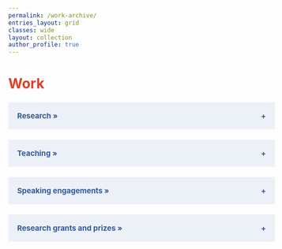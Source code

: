 ```yaml
---
permalink: /work-archive/
entries_layout: grid
classes: wide
layout: collection
author_profile: true
---
```


<script>
  document.addEventListener("DOMContentLoaded", function() {
      var coll = document.getElementsByClassName("collapsible");
      for (var i = 0; i < coll.length; i++) {
          coll[i].addEventListener("click", function() {
              this.classList.toggle("active");
              var content = this.nextElementSibling;
              if (content.style.display === "none") {
                  content.style.display = "block";
              } else {
                  content.style.display = "none";
              }
          });
      }
  });
</script>

<style>
  .collapsible {
  background-color: #ecf1f8;
  color: #345995 !important;
  cursor: pointer;
  padding: 18px;
  width: 100%;
  border: none;
  text-align: left;
  outline: none;
  font-size: 15px;
  transition: background-color 0.3s; 
  }

  .collapsible:after {
    content: '\002B';
    font-weight: bold;
    float: right;
    margin-left: 5px;
  }

  .active:after {
    content: "\2212";
  }

  a.footnote {
      text-decoration: none;
      color: #933f7a; /* Change color as needed */
      vertical-align: super;
      font-size: smaller;
  }
  
  /* Basic styling for the flex container */
  .event-item {
    display: flex;
    justify-content: space-between;
    align-items: flex-start;
    flex-wrap: wrap;
    padding: 0px 0;
  }

  /* Styling for the text content in the left */
  .event-description {
    flex: 1;
    font-weight: bold;
    color: #333;
  }

  /* Styling for the event name (not bold) */
  .event-name {
    font-weight: normal;
    color: #333;
  }

  /* Styling for the date on the right */
  .event-date {
    flex-shrink: 0;
    font-style: italic;
    color: #777;
    margin-left: 10px;
  }

  @media (max-width: 768px) {
    body {
      font-size: 13px;
    }
    ul {
      list-style-type: none;
      padding: 0;
      margin: 0;
    }

    hr {
      margin-top: 25px;
      margin-bottom: 25px;
    }

    ul.events li{
      margin-bottom: 20px;
      overflow-wrap: break-word;
      word-wrap: break-word;
    }
    .event-item {
      flex-direction: column;
      align-items: flex-start;
    }
    .event-date {
      margin-left: 0;
      margin-top: 5px;
    }
}
.titles {
    color: #555; /* Dark grey for subtle emphasis */
}
</style>

<h1 style="color:#DD4124;">Work</h1>
<!-- <b>Artificial Intelligence &middot; Cognitive Neuroscience &middot; Generative Modeling &middot; Neural Coding</b><br> -->

<h2 class="collapsible" style="color: #5B5EA6; cursor: pointer;">Research »</h2>
<ul style="display:none;">
    <li style="list-style-type: square">
        <b>Dado, T.</b>, Le, L., van Gerven, M., Güçlütürk, Y., & Güçlü, U. (2025). <a href="https://www.biorxiv.org/content/10.1101/2024.06.04.596589v2">PAM: Predictive attention mechanism for neural decoding of visual perception.</a> bioRxiv, 2025-02.
    </li> 
    <li style="list-style-type: square">
        Le, L., Kimman, N., <b>Dado, T.</b>, Seeliger, K., Papale, P., Lozano, A., Roelfsema, P., van Gerven, M., Güçlütürk, Y. and Güçlü, U. (2025). <a href="https://arxiv.org/pdf/2501.03741">Neural encoding with affine feature response transforms.</a> arXiv preprint arXiv:2501.03741.
    </li> 
    <li style="list-style-type: square">
        Le, L., <b>Dado, T.</b>, Seeliger, K., Papale, P., Lozano, A., Roelfsema, P., Güçlütürk, Y., van Gerven, M. and Güçlü, U. (2025). <a href="https://arxiv.org/pdf/2501.03051">Inverse receptive field attention for naturalistic image reconstruction from the brain.</a> arXiv preprint arXiv:2501.03051.
    </li> 
    <li style="list-style-type: square">
        Le, L., Papale, P., Seeliger, K., Lozano, A., <b>Dado, T.</b>, Wang, F., Roelfsema, P.R., van Gerven, M., Güçlütürk, Y. and Güçlü, U. (2024). <a href="https://openreview.net/pdf?id=OWwdlxwnFN">MonkeySee: Space-time-resolved reconstructions of natural images from macaque multi-unit activity.</a> In The Thirty-eighth Annual Conference on Neural Information Processing Systems.
    </li> 
    <li style="list-style-type: square">
        <b>Dado, T.</b>, & Güçlü, U. (2024). <a href="/work/dicoding">Get more from less: Differential neural decoding for effective reconstruction of perceived naturalistic stimuli from noisy and scarce neural data.</a> In Proceedings of the Annual Meeting of the Cognitive Science Society (Vol. 46).
    </li> 
    <li style="list-style-type: square">
        <b>Dado, T.</b>, Papale, P., Lozano, A., Le, L., Wang, F., van Gerven, M., ... & Güçlü, U. (2024). <a href="/work/brain2gan">Brain2GAN: Feature-disentangled neural encoding and decoding of visual perception in the primate brain.</a> PLoS Computational Biology, 20(5), e1012058.
    </li> 
    <li style="list-style-type: square">
        <b>Dado, T.</b>, Papale, P., Lozano, A., Le, L., van Gerven, M., Roelfsema, P., Güçlütürk, Y., & Güçlü, U. (2023). <a href="https://2023.ccneuro.org/proceedings/0000813.pdf?s=W&pn=1495">Feature-disentangled reconstruction of perception from multi-unit recording.</a> In Conference on Cognitive Computational Neuroscience.
    </li>
    <li style="list-style-type: square">
        Le, L., Papale, P., Lozano, A., <b>Dado, T.</b>, Wang, F., van Gerven, M., Roelfsema, P., Güçlütürk, Y., & Güçlü, U. (2023). <a href="https://2023.ccneuro.org/proceedings/0001032.pdf?s=W&pn=1564">End-to-end reconstruction of natural images from multi-unit recordings with Brain2Pix.</a> In Conference on Cognitive Computational Neuroscience. 
    </li>
    <li style="list-style-type: square">
        <b>Dado, T.</b>, Güçlütürk, Y., Ambrogioni, L., Ras, G., Bosch, S., van Gerven, M., & Güçlü, U. (2022). <a href="/work/hyper">Hyperrealistic neural decoding for reconstructing faces from fMRI activations via the GAN latent space.</a> Scientific Reports, 12(1), 141.
    </li>
    <li style="list-style-type: square">
        <b>Dado, T.</b>, Güçlütürk, Y., Ambrogioni, L., Ras, G., Bosch, S., van Gerven, M., & Güçlü, U. (2021). <a href="/assets/files/hyper21.pdf">Hyperrealistic neural decoding of faces.</a> International IEEE EMBS Conference on Neural Engineering.
    </li>
    <li style="list-style-type: square">
        Güçlü, U. & <b>Dado, T.</b> (2021). <a href="/assets/files/afrt21.pdf">Affine feature response transforms.</a> International IEEE EMBS Conference on Neural Engineering.
    </li>
</ul>


<h2 class="collapsible" style="color: #5B5EA6; cursor: pointer;">Teaching »</h2>
<ul style="display:none;">
    <li class="event-item">
        <span class="event-description"><b>Guest lecturer</b> &nbsp; <a href="https://www.ru.nl/courseguides/socsci/courses-osiris/ai/sow-mki73-ai-neurotechnology/" class="event-name">Artificial intelligence for neurotechnology</a></span>
        <span class="event-date"><i>2021 to 2025</i></span>
    </li>
    <li class="event-item">
        <span class="event-description"><b>Tutorial creator</b> &nbsp; <a href="https://summerschool.uva.nl/content/summer-courses/abc-summerschool/neuro-ai.html" class="event-name">ABC Summer School: Neuro-AI</a></span>
        <span class="event-date"><i>2024</i></span>
    </li>
    <li class="event-item">
        <span class="event-description"><b>Teaching assistant</b> &nbsp; <a href="https://summerschool.uva.nl/content/summer-courses/abc-summerschool/neuro-ai.html" class="event-name">ABC Summer School: Neuro-AI</a></span>
        <span class="event-date"><i>2024</i></span>
    </li>
    <li class="event-item">
        <span class="event-description"><b>Teaching assistant</b> &nbsp; <a href="https://www.ru.nl/courseguides/socsci/courses-osiris/ai/sow-bki230a-deep-learning/" class="event-name">Deep learning</a></span>
        <span class="event-date"><i>2021 to 2024</i></span>
    </li>
    <li class="event-item">
        <span class="event-description"><b>Teaching assistant</b> &nbsp; <a href="https://www.ru.nl/courseguides/socsci/courses-osiris/ai/sow-mki95-computer-graphics-computer-vision/" class="event-name">Computer graphics and computer vision</a></span>
        <span class="event-date"><i>2020 to 2024</i></span>
    </li>
    <li class="event-item">
        <span class="event-description"><b>Guest lecturer</b> &nbsp; <span class="event-name">Proefstuderen</span></span>
        <span class="event-date"><i>2022</i></span>
    </li>
    <li class="event-item">
        <span class="event-description"><b>Member</b> &nbsp; <span class="event-name">Information and orientation team</span></span>
        <span class="event-date"><i>2022</i></span>
    </li>
    <li class="event-item">
        <span class="event-description"><b>Teaching assistant</b> &nbsp; <span class="event-name">Human-computer interaction</span></span>
        <span class="event-date"><i>2021</i></span>
    </li>
    <li class="event-item">
        <span class="event-description"><b>Teaching assistant</b> &nbsp; <span class="event-name">Brain reading and writing</span></span>
        <span class="event-date"><i>2020</i></span>
    </li>
</ul>


<h2 class="collapsible" style="color: #5B5EA6; cursor: pointer;">Speaking engagements »</h2>
<ul style="display:none;">
  <li class="event-item">
    <span class="event-description"><b>TBA</b> &nbsp; <span class="event-name">Conference on Cognitive Computational Neuroscience</span></span>
    <span class="event-date"><i>Amsterdam, Netherlands, 2025</i></span>
  </li>
  <li class="event-item">
    <span class="event-description"><b>Speaker</b> &nbsp; <span class="event-name">Visual Inference Lab | Kriegeskorte, Columbia University</span></span>
    <span class="event-date"><i>New York, US, 2025</i></span>
  </li>
  <hr>
  <li class="event-item">
    <span class="event-description"><b>Attendee</b> &nbsp; <span class="event-name">Foraging Conference</span></span>
    <span class="event-date"><i>Lyon, France, 2024</i></span>
  </li>
  <li class="event-item">
    <span class="event-description"><b>Speaker</b> &nbsp; <span class="event-name">46th Annual Meeting of the Cognitive Science Society</span></span>
    <span class="event-date"><i>Rotterdam, Netherlands, 2024</i></span>
  </li>
  <hr>

  <li class="event-item">
    <span class="event-description"><b>Poster presenter</b> &nbsp; <span class="event-name">19th NVP Winter Conference on Brain & Cognition</span></span>
    <span class="event-date"><i>Egmond aan Zee, Netherlands, 2023</i></span>
  </li>

  <li class="event-item">
    <span class="event-description"><b>Speaker</b> &nbsp; <span class="event-name">Dept. Brain & Cognition, Psychology, University of Amsterdam</span></span>
    <span class="event-date"><i>Amsterdam, Netherlands, 2023</i></span>
  </li>

  <li class="event-item">
    <span class="event-description"><b>Poster presenter</b> &nbsp; <span class="event-name">Innovation Center for Artificial Intelligence Day</span></span>
    <span class="event-date"><i>Nijmegen, Netherlands, 2023</i></span>
  </li>

  <li class="event-item">
    <span class="event-description"><b>Poster presenter</b> &nbsp; <span class="event-name">Conference on Cognitive Computational Neuroscience</span></span>
    <span class="event-date"><i>Oxford, United Kingdom, 2023</i></span>
  </li>

  <li class="event-item">
    <span class="event-description"><b>Poster presenter</b> &nbsp; <span class="event-name">Donders Poster Session</span></span>
    <span class="event-date"><i>Nijmegen, Netherlands, 2023</i></span>
  </li>

  <li class="event-item">
    <span class="event-description"><b>Student ambassador</b> &nbsp; <span class="event-name">Women of NeurotechEU</span></span>
    <span class="event-date"><i>Cluj-Napoca, Romania, 2023</i></span>
  </li>

  <li class="event-item">
    <span class="event-description"><b>Poster presenter</b> &nbsp; <span class="event-name">9th Dutch Bio-Medical Engineering Conference</span></span>
    <span class="event-date"><i>Egmond aan Zee, Netherlands, 2023</i></span>
  </li>
  <hr>

  <li class="event-item">
    <span class="event-description"><b>Speaker</b> &nbsp; <span class="event-name">Max Planck RG Vision and Comp. Cognition | Hebart Lab</span></span>
    <span class="event-date"><i>Leipzig, Germany, 2022</i></span>
  </li>

  <li class="event-item">
    <span class="event-description"><b>Organiser</b> &nbsp; <span class="event-name">Synapses Lecture Series</span></span>
    <span class="event-date"><i>Nijmegen, Netherlands, 2022</i></span>
  </li>

  <li class="event-item">
    <span class="event-description"><b>Attendee</b> &nbsp; <span class="event-name">European Conference on Visual Perception</span></span>
    <span class="event-date"><i>Nijmegen, Netherlands, 2022</i></span>
  </li>

  <li class="event-item">
    <span class="event-description"><b>Speaker</b> &nbsp; <span class="event-name">Pre-master Introduction Day</span></span>
    <span class="event-date"><i>Nijmegen, Netherlands, 2022</i></span>
  </li>

  <li class="event-item">
    <span class="event-description"><b>Student ambassador</b> &nbsp; <span class="event-name">3rd NeurotechEU Board of Rectors Meeting</span></span>
    <span class="event-date"><i>Cluj-Napoca, Romania, 2022</i></span>
  </li>

  <li class="event-item">
    <span class="event-description"><b>Poster presenter</b> &nbsp; <span class="event-name">18th NVP Winter Conference on Brain & Cognition</span></span>
    <span class="event-date"><i>Egmond aan Zee, Netherlands, 2022</i></span>
  </li>

  <li class="event-item">
    <span class="event-description"><b>Speaker</b> &nbsp; <span class="event-name">Dondrite Career Event</span></span>
    <span class="event-date"><i>Nijmegen, Netherlands, 2022</i></span>
  </li>

  <li class="event-item">
    <span class="event-description"><b>Poster presenter</b> &nbsp; <span class="event-name">Donders Poster Session</span></span>
    <span class="event-date"><i>Nijmegen, Netherlands, 2022</i></span>
  </li>
  <hr>

  <li class="event-item">
    <span class="event-description"><b>Poster presenter</b> &nbsp; <span class="event-name">10th International IEEE/EMBS Conference on Neural Engineering</span></span>
    <span class="event-date"><i>Virtual, 2021</i></span>
  </li>

  <li class="event-item">
    <span class="event-description"><b>Speaker</b> &nbsp; <span class="event-name">Welcoming Synapses: From Cajal to NeurotechEU</span></span>
    <span class="event-date"><i>Virtual, 2021</i></span>
  </li>

  <li class="event-item">
    <span class="event-description"><b>Speaker</b> &nbsp; <span class="event-name">Functional Analysis Meeting, DCCN</span></span>
    <span class="event-date"><i>Virtual, 2021</i></span>
  </li>
  <hr>

  <li class="event-item">
    <span class="event-description"><b>Poster presenter</b> &nbsp; <span class="event-name">Donders Poster Session</span></span>
    <span class="event-date"><i>Virtual, 2020</i></span>
  </li>
</ul>

<h2 class="collapsible" style="color: #5B5EA6; cursor: pointer;">Research grants and prizes »</h2>
<ul style="display:none;">
  <li style="list-style-type: square">NeurotechEU Best Presentation Award <span style="display: inline-block; float: right;"><i>2021</i></span></li>
  <li style="list-style-type: square">DCC Student Assistant Grant <span style="display: inline-block; float: right;"><i>2021</i></span></li>
  <li style="list-style-type: square">Donders Best Poster Award <span style="display: inline-block; float: right;"><i>2020</i></span></li>
  <li style="list-style-type: square">AI TOPtalent PhD Fellowship <span style="display: inline-block; float: right;"><i>2020</i></span></li>
  <li style="list-style-type: square">DCC Student Assistant Fellowship <span style="display: inline-block; float: right;"><i>2020</i></span></li>
</ul>
<br>